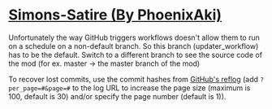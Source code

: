 # [Simons-Satire (By PhoenixAki)](https://github.com/PhoenixAki/Simons-Satire)

Unfortunately the way GitHub triggers workflows doesn't allow them to run on a schedule on a non-default branch. So this branch (updater_workflow) has to be the default. Switch to a different branch to see the source code of the mod (for ex. master -> the master branch of the mod)

To recover lost commits, use the commit hashes from [GitHub's reflog](https://api.github.com/repos/KtaneModules/Simons-Satire-PhoenixAki/events) (add `?per_page=#&page=#` to the log URL to increase the page size (maximum is 100, default is 30) and/or specify the page number (default is 1)).
